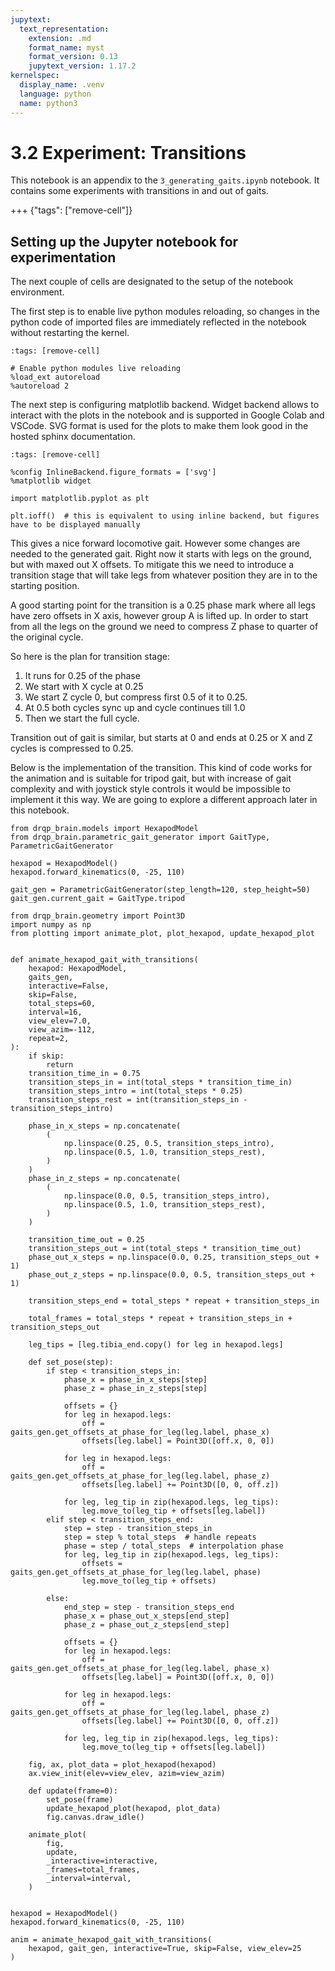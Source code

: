 ```yaml
---
jupytext:
  text_representation:
    extension: .md
    format_name: myst
    format_version: 0.13
    jupytext_version: 1.17.2
kernelspec:
  display_name: .venv
  language: python
  name: python3
---
```


# 3.2 Experiment: Transitions

This notebook is an appendix to the `3_generating_gaits.ipynb` notebook. It contains some experiments with transitions in and out of gaits.

+++ {"tags": ["remove-cell"]}

## Setting up the Jupyter notebook for experimentation

The next couple of cells are designated to the setup of the notebook environment.

The first step is to enable live python modules reloading, so changes in the python code of imported files are immediately reflected in the notebook without restarting the kernel.

```{code-cell} ipython3
:tags: [remove-cell]

# Enable python modules live reloading
%load_ext autoreload
%autoreload 2
```

The next step is configuring matplotlib backend. Widget backend allows to interact with the plots in the notebook and is supported in Google Colab and VSCode. SVG format is used for the plots to make them look good in the hosted sphinx documentation.

```{code-cell} ipython3
:tags: [remove-cell]

%config InlineBackend.figure_formats = ['svg']
%matplotlib widget

import matplotlib.pyplot as plt

plt.ioff()  # this is equivalent to using inline backend, but figures have to be displayed manually
```

This gives a nice forward locomotive gait. However some changes are needed to the generated gait. Right now it starts with legs on the ground, but with maxed out X offsets. To mitigate this we need to introduce a transition stage that will take legs from whatever position they are in to the starting position.

A good starting point for the transition is a 0.25 phase mark where all legs have zero offsets in X axis, however group A is lifted up. In order to start from all the legs on the ground we need to compress Z phase to quarter of the original cycle.

So here is the plan for transition stage:

 1. It runs for 0.25 of the phase
 2. We start with X cycle at 0.25
 3. We start Z cycle 0, but compress first 0.5 of it to 0.25.
 4. At 0.5 both cycles sync up and cycle continues till 1.0
 5. Then we start the full cycle.

Transition out of gait is similar, but starts at 0 and ends at 0.25 or X and Z cycles is compressed to 0.25.

Below is the implementation of the transition. This kind of code works for the animation and is suitable for tripod gait, but with increase of gait complexity and with joystick style controls it would be impossible to implement it this way. We are going to explore a different approach later in this notebook.

```{code-cell} ipython3
from drqp_brain.models import HexapodModel
from drqp_brain.parametric_gait_generator import GaitType, ParametricGaitGenerator

hexapod = HexapodModel()
hexapod.forward_kinematics(0, -25, 110)

gait_gen = ParametricGaitGenerator(step_length=120, step_height=50)
gait_gen.current_gait = GaitType.tripod
```

```{code-cell} ipython3
from drqp_brain.geometry import Point3D
import numpy as np
from plotting import animate_plot, plot_hexapod, update_hexapod_plot


def animate_hexapod_gait_with_transitions(
    hexapod: HexapodModel,
    gaits_gen,
    interactive=False,
    skip=False,
    total_steps=60,
    interval=16,
    view_elev=7.0,
    view_azim=-112,
    repeat=2,
):
    if skip:
        return
    transition_time_in = 0.75
    transition_steps_in = int(total_steps * transition_time_in)
    transition_steps_intro = int(total_steps * 0.25)
    transition_steps_rest = int(transition_steps_in - transition_steps_intro)

    phase_in_x_steps = np.concatenate(
        (
            np.linspace(0.25, 0.5, transition_steps_intro),
            np.linspace(0.5, 1.0, transition_steps_rest),
        )
    )
    phase_in_z_steps = np.concatenate(
        (
            np.linspace(0.0, 0.5, transition_steps_intro),
            np.linspace(0.5, 1.0, transition_steps_rest),
        )
    )

    transition_time_out = 0.25
    transition_steps_out = int(total_steps * transition_time_out)
    phase_out_x_steps = np.linspace(0.0, 0.25, transition_steps_out + 1)
    phase_out_z_steps = np.linspace(0.0, 0.5, transition_steps_out + 1)

    transition_steps_end = total_steps * repeat + transition_steps_in

    total_frames = total_steps * repeat + transition_steps_in + transition_steps_out

    leg_tips = [leg.tibia_end.copy() for leg in hexapod.legs]

    def set_pose(step):
        if step < transition_steps_in:
            phase_x = phase_in_x_steps[step]
            phase_z = phase_in_z_steps[step]

            offsets = {}
            for leg in hexapod.legs:
                off = gaits_gen.get_offsets_at_phase_for_leg(leg.label, phase_x)
                offsets[leg.label] = Point3D([off.x, 0, 0])

            for leg in hexapod.legs:
                off = gaits_gen.get_offsets_at_phase_for_leg(leg.label, phase_z)
                offsets[leg.label] += Point3D([0, 0, off.z])

            for leg, leg_tip in zip(hexapod.legs, leg_tips):
                leg.move_to(leg_tip + offsets[leg.label])
        elif step < transition_steps_end:
            step = step - transition_steps_in
            step = step % total_steps  # handle repeats
            phase = step / total_steps  # interpolation phase
            for leg, leg_tip in zip(hexapod.legs, leg_tips):
                offsets = gaits_gen.get_offsets_at_phase_for_leg(leg.label, phase)
                leg.move_to(leg_tip + offsets)

        else:
            end_step = step - transition_steps_end
            phase_x = phase_out_x_steps[end_step]
            phase_z = phase_out_z_steps[end_step]

            offsets = {}
            for leg in hexapod.legs:
                off = gaits_gen.get_offsets_at_phase_for_leg(leg.label, phase_x)
                offsets[leg.label] = Point3D([off.x, 0, 0])

            for leg in hexapod.legs:
                off = gaits_gen.get_offsets_at_phase_for_leg(leg.label, phase_z)
                offsets[leg.label] += Point3D([0, 0, off.z])

            for leg, leg_tip in zip(hexapod.legs, leg_tips):
                leg.move_to(leg_tip + offsets[leg.label])

    fig, ax, plot_data = plot_hexapod(hexapod)
    ax.view_init(elev=view_elev, azim=view_azim)

    def update(frame=0):
        set_pose(frame)
        update_hexapod_plot(hexapod, plot_data)
        fig.canvas.draw_idle()

    animate_plot(
        fig,
        update,
        _interactive=interactive,
        _frames=total_frames,
        _interval=interval,
    )


hexapod = HexapodModel()
hexapod.forward_kinematics(0, -25, 110)

anim = animate_hexapod_gait_with_transitions(
    hexapod, gait_gen, interactive=True, skip=False, view_elev=25
)
```
